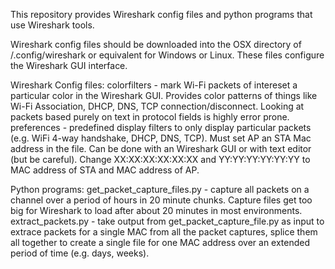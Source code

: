 This repository provides Wireshark config files and python programs that use Wireshark tools.

Wireshark config files should be downloaded into the OSX directory of <HOME>/.config/wireshark or equivalent for Windows or Linux. These files configure the Wireshark GUI interface. 

Wireshark Config files:
	colorfilters - mark Wi-Fi packets of intereset a particular color in the Wireshark GUI. Provides 
	    color patterns of things like Wi-Fi Association, DHCP, DNS, TCP connection/disconnect. Looking
		at packets based purely on text in protocol fields is highly error prone.
	preferences - predefined display filters to only display particular packets (e.g. WiFi 4-way 
		handshake, DHCP, DNS, TCP).  Must set AP an STA Mac address in the file. Can be done 
		with an Wireshark GUI or with text editor (but be careful). Change XX:XX:XX:XX:XX:XX 
		and YY:YY:YY:YY:YY:YY to MAC address of STA and MAC address of AP.

Python programs:
	get_packet_capture_files.py - capture all packets on a channel over a period of hours 
	    in 20 minute chunks. Capture files get too big for Wireshark to load after about 20 minutes
		in most environments. 
	extract_packets.py - take output from get_packet_capture_file.py as input to extrace packets 
		for a single MAC from all the packet captures, splice them all together to create a single 
		file for one MAC address over an extended period of time (e.g. days, weeks).
